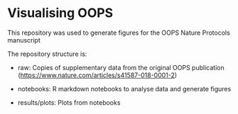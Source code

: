 # Visualising OOPS

This repository was used to generate figures for the OOPS Nature Protocols manuscript

The repository structure is:

- raw:
Copies of supplementary data from the original OOPS publication (https://www.nature.com/articles/s41587-018-0001-2)

- notebooks:
R markdown notebooks to analyse data and generate figures

- results/plots:
Plots from notebooks

